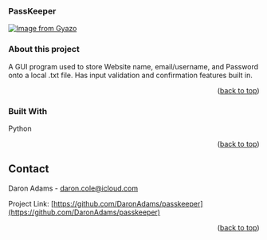<div id="top"></div>

### PassKeeper
[![Image from Gyazo](https://i.gyazo.com/24bb394c361be5c328310fff18453dfa.gif)](https://gyazo.com/24bb394c361be5c328310fff18453dfa)

<!-- ABOUT THE PROJECT -->
### About this project
A GUI program used to store Website name, email/username, and Password onto a local .txt file. Has input validation and confirmation features built in.


<!--- Demo -->


<p align="right">(<a href="#top">back to top</a>)</p>



### Built With
Python

<p align="right">(<a href="#top">back to top</a>)</p>






<!-- CONTACT -->
## Contact

Daron Adams - daron.cole@icloud.com

Project Link: [https://github.com/DaronAdams/passkeeper](https://github.com/DaronAdams/passkeeper)

<p align="right">(<a href="#top">back to top</a>)</p>

